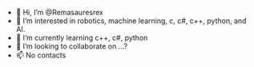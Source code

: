 - 👋 Hi, I’m @Remasauresrex
- 👀 I’m interested in robotics, machine learning, c, c#, c++, python, and AI.
- 🌱 I’m currently learning c++, c#, python
- 💞️ I’m looking to collaborate on ...?
- 📫 No contacts 

<!---
Remasauresrex/Remasauresrex is a ✨ special ✨ repository because its `README.md` (this file) appears on your GitHub profile.
You can click the Preview link to take a look at your changes.
--->

